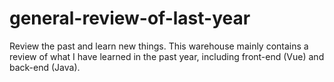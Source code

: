 # general-review-of-last-year
Review the past and learn new things. This warehouse mainly contains a review of what I have learned in the past year, including front-end (Vue) and back-end (Java).
